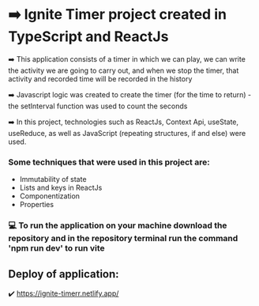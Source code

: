 # ➡️ Ignite Timer project created in TypeScript and ReactJs

➡️ This application consists of a timer in which we can play, we can write the activity we are going to carry out, and when we stop the timer, that activity and recorded time will be recorded in the history

➡️ Javascript logic was created to create the timer (for the time to return) - the setInterval function was used to count the seconds

➡️ In this project, technologies such as ReactJs, Context Api, useState, useReduce, as well as JavaScript (repeating structures, if and else) were used.

### Some techniques that were used in this project are:

- Immutability of state
- Lists and keys in ReactJs
- Componentization
- Properties

### 💻 To run the application on your machine download the repository and in the repository terminal run the command 'npm run dev' to run vite

## Deploy of application:
✔️ https://ignite-timerr.netlify.app/
